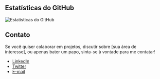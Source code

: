 ## Estatísticas do GitHub

![Estatísticas do GitHub](https://github-readme-stats.vercel.app/api?username=seu-username&show_icons=true&hide_title=true&count_private=true&hide=prs&theme=default)

## Contato

Se você quiser colaborar em projetos, discutir sobre [sua área de interesse], ou apenas bater um papo, sinta-se à vontade para me contatar!

- [LinkedIn](https://www.linkedin.com/in/FelipeTolentinoPereira)
- [Twitter](https://twitter.com/seu-username)
- [E-mail](mailto:seu.email@exemplo.com)
